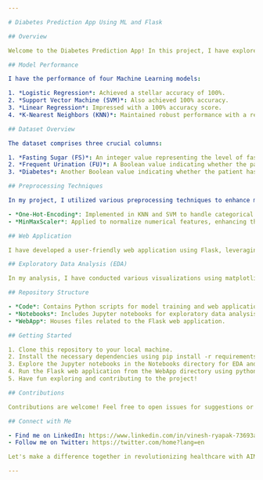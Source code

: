 ```yaml
---

# Diabetes Prediction App Using ML and Flask

## Overview

Welcome to the Diabetes Prediction App! In this project, I have explored the application of various Machine Learning models to predict diabetes based on features such as Fasting Sugar (FS) and Frequent Urination (FU). I have conducted thorough analysis and experimentation to achieve accurate predictions.

## Model Performance

I have the performance of four Machine Learning models:

1. *Logistic Regression*: Achieved a stellar accuracy of 100%.
2. *Support Vector Machine (SVM)*: Also achieved 100% accuracy.
3. *Linear Regression*: Impressed with a 100% accuracy score.
4. *K-Nearest Neighbors (KNN)*: Maintained robust performance with a respectable 75% accuracy.

## Dataset Overview

The dataset comprises three crucial columns:

1. *Fasting Sugar (FS)*: An integer value representing the level of fasting sugar in the patient's blood.
2. *Frequent Urination (FU)*: A Boolean value indicating whether the patient experiences frequent urination.
3. *Diabetes*: Another Boolean value indicating whether the patient has been diagnosed with diabetes. This serves as the target variable for prediction.

## Preprocessing Techniques

In my project, I utilized various preprocessing techniques to enhance model performance:

- *One-Hot-Encoding*: Implemented in KNN and SVM to handle categorical features like "Frequent Urination".
- *MinMaxScaler*: Applied to normalize numerical features, enhancing the performance of KNN.

## Web Application

I have developed a user-friendly web application using Flask, leveraging the power of Logistic Regression for seamless diabetes prediction.

## Exploratory Data Analysis (EDA)

In my analysis, I have conducted various visualizations using matplotlib and seaborn libraries, providing deeper insights into the dataset.

## Repository Structure

- *Code*: Contains Python scripts for model training and web application development.
- *Notebooks*: Includes Jupyter notebooks for exploratory data analysis and model evaluation.
- *WebApp*: Houses files related to the Flask web application.

## Getting Started

1. Clone this repository to your local machine.
2. Install the necessary dependencies using pip install -r requirements.txt.
3. Explore the Jupyter notebooks in the Notebooks directory for EDA and model evaluation.
4. Run the Flask web application from the WebApp directory using python app.py.
5. Have fun exploring and contributing to the project!

## Contributions

Contributions are welcome! Feel free to open issues for suggestions or bug reports, and submit pull requests with improvements.

## Connect with Me

- Find me on LinkedIn: https://www.linkedin.com/in/vinesh-ryapak-73693a227/
- Follow me on Twitter: https://twitter.com/home?lang=en

Let's make a difference together in revolutionizing healthcare with AIML-powered solutions!

--- 
```

